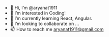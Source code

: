 - 👋 Hi, I’m @aryanat1911
- 👀 I’m interested in Coding!
- 🌱 I’m currently learning React, Angular.
- 💞️ I’m looking to collaborate on ...
- 📫 How to reach me aryanat1911@gmail.com

<!---
aryanat1911/aryanat1911 is a ✨ special ✨ repository because its `README.md` (this file) appears on your GitHub profile.
You can click the Preview link to take a look at your changes.
--->

